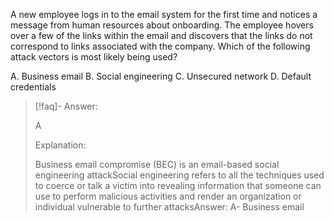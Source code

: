 
A new employee logs in to the email system for the first time and notices a message from human resources about onboarding. The employee hovers over a few of the links within the email and discovers that the links do not correspond to links associated with the company. Which of the following attack vectors is most likely being used? 

A. Business email 
B. Social engineering 
C. Unsecured network 
D. Default credentials

> [!faq]- Answer: 
> 
> A 
> 
> Explanation: 
> 
> Business email compromise (BEC) is an email-based social engineering attackSocial engineering refers to all the techniques used to coerce or talk a victim into revealing information that someone can use to perform malicious activities and render an organization or individual vulnerable to further attacksAnswer: A- Business email

